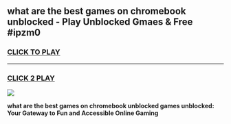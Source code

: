
## what are the best games on chromebook unblocked - Play Unblocked Gmaes & Free #ipzm0
<h3>
<a href="https://premium.freeplayer.one?title=what_are_the_best_games_on_chromebook_unblocked&ref=03M">CLICK TO PLAY</a></h3>
<hr>

<h3>
<a href="https://premium.freeplayer.one?title=what_are_the_best_games_on_chromebook_unblocked&ref=03M">CLICK 2 PLAY</a>
  
</h3>

<a href="https://premium.freeplayer.one?title=what_are_the_best_games_on_chromebook_unblocked&ref=03M"><img src="https://clearcache.store/games.png"></a>


**what are the best games on chromebook unblocked games unblocked: Your Gateway to Fun and Accessible Online Gaming**
